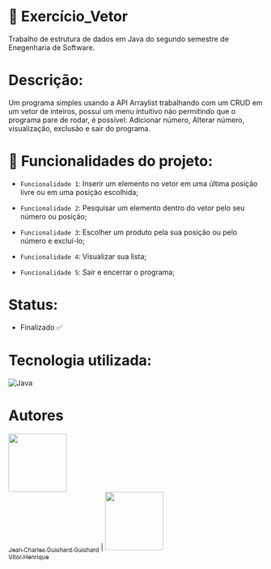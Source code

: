# :1234: Exercício_Vetor
Trabalho de estrutura de dados em Java do segundo semestre de Enegenharia de Software.

# Descrição:

Um programa simples usando a API Arraylist trabalhando com um CRUD em um vetor de inteiros, possuí um menu intuitivo náo permitindo que o programa pare de rodar, é possível: Adicionar número, Alterar número, visualização, exclusão e sair do programa.

# :hammer: Funcionalidades do projeto:

- `Funcionalidade 1`: Inserir um elemento no vetor em uma última posição livre ou em uma posiçào escolhida;
  
- `Funcionalidade 2`: Pesquisar um elemento dentro do vetor pelo seu número ou posição;
  
- `Funcionalidade 3`: Escolher um produto pela sua posição ou pelo número e excluí-lo;
  
- `Funcionalidade 4`: Visualizar sua lista;
  
- `Funcionalidade 5`: Sair e encerrar o programa;

# Status: 
- Finalizado :white_check_mark:

# Tecnologia utilizada: 
![Java](https://img.shields.io/badge/Java-000?style=for-the-badge&logo=Java)

# Autores
[<img src="https://avatars.githubusercontent.com/u/130867213?v=4" width=115><br><sub>Jean Charles Guichard Guichard</sub>](https://github.com/Guichardx2) | [<img src="https://avatars.githubusercontent.com/u/122396148?v=4" width=115><br><sub>Vitor Henrique</sub>](https://github.com/Deatroke)
